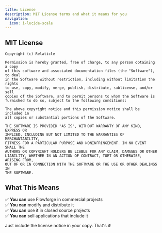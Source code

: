 ```yaml
---
title: License
description: MIT License terms and what it means for you
navigation:
  icon: i-lucide-scale
---
```


## MIT License

```
Copyright (c) Relaticle

Permission is hereby granted, free of charge, to any person obtaining a copy
of this software and associated documentation files (the "Software"), to deal
in the Software without restriction, including without limitation the rights
to use, copy, modify, merge, publish, distribute, sublicense, and/or sell
copies of the Software, and to permit persons to whom the Software is
furnished to do so, subject to the following conditions:

The above copyright notice and this permission notice shall be included in
all copies or substantial portions of the Software.

THE SOFTWARE IS PROVIDED "AS IS", WITHOUT WARRANTY OF ANY KIND, EXPRESS OR
IMPLIED, INCLUDING BUT NOT LIMITED TO THE WARRANTIES OF MERCHANTABILITY,
FITNESS FOR A PARTICULAR PURPOSE AND NONINFRINGEMENT. IN NO EVENT SHALL THE
AUTHORS OR COPYRIGHT HOLDERS BE LIABLE FOR ANY CLAIM, DAMAGES OR OTHER
LIABILITY, WHETHER IN AN ACTION OF CONTRACT, TORT OR OTHERWISE, ARISING FROM,
OUT OF OR IN CONNECTION WITH THE SOFTWARE OR THE USE OR OTHER DEALINGS IN
THE SOFTWARE.
```

## What This Means

✅ **You can** use Flowforge in commercial projects  
✅ **You can** modify and distribute it  
✅ **You can** use it in closed source projects  
✅ **You can** sell applications that include it  

Just include the license notice in your copy. That's it!
